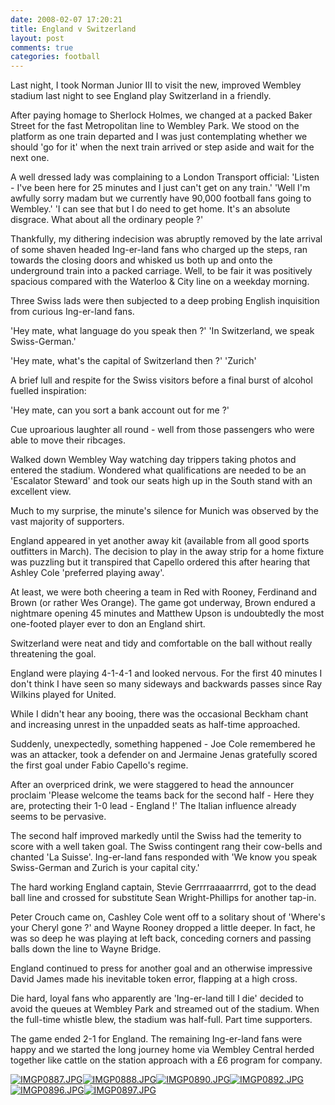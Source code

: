 ```yaml
---
date: 2008-02-07 17:20:21
title: England v Switzerland
layout: post
comments: true
categories: football
---
```

Last night, I took Norman Junior III to visit the new, improved Wembley
stadium last night to see England play Switzerland in a friendly.

After paying homage to Sherlock Holmes, we changed at a packed Baker
Street for the fast Metropolitan line to Wembley Park. We stood on the
platform as one train departed and I was just contemplating whether we
should 'go for it' when the next train arrived or step aside and wait
for the next one.

A well dressed lady was complaining to a London Transport official:
'Listen - I've been here for 25 minutes and I just can't get on any
train.' 'Well I'm awfully sorry madam but we currently have 90,000
football fans going to Wembley.' 'I can see that but I do need to get
home. It's an absolute disgrace. What about all the ordinary people ?'

Thankfully, my dithering indecision was abruptly removed by the late
arrival of some shaven headed Ing-er-land fans who charged up the steps,
ran towards the closing doors and whisked us both up and onto the
underground train into a packed carriage. Well, to be fair it was
positively spacious compared with the Waterloo & City line on a weekday
morning.

Three Swiss lads were then subjected to a deep probing English
inquisition from curious Ing-er-land fans.

'Hey mate, what language do you speak then ?' 'In Switzerland, we speak
Swiss-German.'

'Hey mate, what's the capital of Switzerland then ?' 'Zurich'

A brief lull and respite for the Swiss visitors before a final burst of
alcohol fuelled inspiration:

'Hey mate, can you sort a bank account out for me ?'

Cue uproarious laughter all round - well from those passengers who were
able to move their ribcages.

Walked down Wembley Way watching day trippers taking photos and entered
the stadium. Wondered what qualifications are needed to be an 'Escalator
Steward' and took our seats high up in the South stand with an excellent
view.

Much to my surprise, the minute's silence for Munich was observed by the
vast majority of supporters.

England appeared in yet another away kit (available from all good sports
outfitters in March). The decision to play in the away strip for a home
fixture was puzzling but it transpired that Capello ordered this after
hearing that Ashley Cole 'preferred playing away'.

At least, we were both cheering a team in Red with Rooney, Ferdinand and
Brown (or rather Wes Orange). The game got underway, Brown endured a
nightmare opening 45 minutes and Matthew Upson is undoubtedly the most
one-footed player ever to don an England shirt.

Switzerland were neat and tidy and comfortable on the ball without
really threatening the goal.

England were playing 4-1-4-1 and looked nervous. For the first 40
minutes I don't think I have seen so many sideways and backwards passes
since Ray Wilkins played for United.

While I didn't hear any booing, there was the occasional Beckham chant
and increasing unrest in the unpadded seats as half-time approached.

Suddenly, unexpectedly, something happened - Joe Cole remembered he was
an attacker, took a defender on and Jermaine Jenas gratefully scored the
first goal under Fabio Capello's regime.

After an overpriced drink, we were staggered to head the announcer
proclaim 'Please welcome the teams back for the second half - Here they
are, protecting their 1-0 lead - England !' The Italian influence
already seems to be pervasive.

The second half improved markedly until the Swiss had the temerity to
score with a well taken goal. The Swiss contingent rang their cow-bells
and chanted 'La Suisse'. Ing-er-land fans responded with 'We know you
speak Swiss-German and Zurich is your capital city.'

The hard working England captain, Stevie Gerrrraaaarrrrd, got to the
dead ball line and crossed for substitute Sean Wright-Phillips for
another tap-in.

Peter Crouch came on, Cashley Cole went off to a solitary shout of
'Where's your Cheryl gone ?' and Wayne Rooney dropped a little deeper.
In fact, he was so deep he was playing at left back, conceding corners
and passing balls down the line to Wayne Bridge.

England continued to press for another goal and an otherwise impressive
David James made his inevitable token error, flapping at a high cross.

Die hard, loyal fans who apparently are 'Ing-er-land till I die' decided
to avoid the queues at Wembley Park and streamed out of the stadium.
When the full-time whistle blew, the stadium was half-full. Part time
supporters.

The game ended 2-1 for England. The remaining Ing-er-land fans were
happy and we started the long journey home via Wembley Central herded
together like cattle on the station approach with a &pound;6 program for
company.

[![IMGP0887.JPG](http://lh3.google.com/nbrightside/R6rRWrtSQnI/AAAAAAAAAW8/kT2bzup_fqY/s144/IMGP0887.JPG)](http://lh3.google.com/nbrightside/R6rRWrtSQnI/AAAAAAAAAW8/kT2bzup_fqY/IMGP0887.JPG?imgmax=640 "Wembley Way - after alcohol, LSD and a burger.")[![IMGP0888.JPG](http://lh5.google.com/nbrightside/R6rRXLtSQoI/AAAAAAAAAXE/7kv2oKpeRY4/s144/IMGP0888.JPG)](http://lh5.google.com/nbrightside/R6rRXLtSQoI/AAAAAAAAAXE/7kv2oKpeRY4/IMGP0888.JPG?imgmax=640 "Filling up")[![IMGP0890.JPG](http://lh3.google.com/nbrightside/R6rRXrtSQpI/AAAAAAAAAXM/RdY_Hiw_2Sw/s144/IMGP0890.JPG)](http://lh3.google.com/nbrightside/R6rRXrtSQpI/AAAAAAAAAXM/RdY_Hiw_2Sw/IMGP0890.JPG?imgmax=640 "Warming up")[![IMGP0892.JPG](http://lh5.google.com/nbrightside/R6rRYLtSQqI/AAAAAAAAAXU/GSId1zTD3zg/s144/IMGP0892.JPG)](http://lh5.google.com/nbrightside/R6rRYLtSQqI/AAAAAAAAAXU/GSId1zTD3zg/IMGP0892.JPG?imgmax=640 "Idiots booing the Swiss national anthem")[![IMGP0896.JPG](http://lh6.google.com/nbrightside/R6rRYbtSQrI/AAAAAAAAAXc/UVsm_LkcLNI/s144/IMGP0896.JPG)](http://lh6.google.com/nbrightside/R6rRYbtSQrI/AAAAAAAAAXc/UVsm_LkcLNI/IMGP0896.JPG?imgmax=640 "Flag of St George in West Stand")[![IMGP0897.JPG](http://lh5.google.com/nbrightside/R6rScLtSQsI/AAAAAAAAAXo/KMAG3pG6lq4/s144/IMGP0897.JPG)](http://lh5.google.com/nbrightside/R6rScLtSQsI/AAAAAAAAAXo/KMAG3pG6lq4/IMGP0897.JPG?imgmax=640 "Calamity James prepares to clear")
